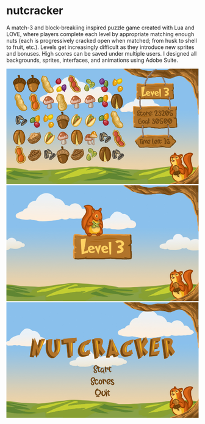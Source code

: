 # nutcracker 
A match-3 and block-breakiing inspired puzzle game created with Lua and LOVE, where players complete each level by appropriate matching enough nuts (each is progressively cracked 
open when matched; from husk to shell to fruit, etc.). Levels get increasingly difficult as they introduce new sprites and bonuses. High scores can be saved under multiple users.
I designed all backgrounds, sprites, interfaces, and animations using Adobe Suite.


![Play Screen](images/gameplay.png)
![Level Screen](images/level.png)
![Title Screen](images/title.png)